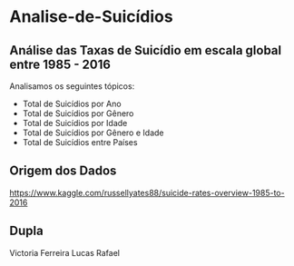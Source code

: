 # Analise-de-Suicídios

## Análise das Taxas de Suicídio em escala global entre 1985 - 2016
Analisamos os seguintes tópicos:
- Total de Suicídios por Ano
- Total de Suicídios por Gênero
- Total de Suicídios por Idade
- Total de Suicídios por Gênero e Idade
- Total de Suicídios entre Países

## Origem dos Dados
https://www.kaggle.com/russellyates88/suicide-rates-overview-1985-to-2016

## Dupla
Victoria Ferreira 
Lucas Rafael

